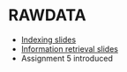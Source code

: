 # RAWDATA

- [Indexing slides](indexing.pdf)
- [Information retrieval slides](IR.pdf)
- Assignment 5 introduced
